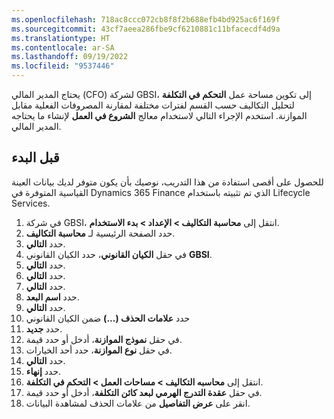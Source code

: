 ```yaml
---
ms.openlocfilehash: 718ac8ccc072cb8f8f2b688efb4bd925ac6f169f
ms.sourcegitcommit: 43cf7aeea286fbe9cf6210881c11bfacecdf4d9a
ms.translationtype: HT
ms.contentlocale: ar-SA
ms.lasthandoff: 09/19/2022
ms.locfileid: "9537446"
---
```

يحتاج المدير المالي (CFO) لشركة GBSI، إلى تكوين مساحة عمل **التحكم في التكلفة** لتحليل التكاليف حسب القسم لفترات مختلفة لمقارنة المصروفات الفعلية مقابل الموازنة. استخدم الإجراء التالي لاستخدام معالج **الشروع في العمل** لإنشاء ما يحتاجه المدير المالي.

## <a name="before-you-begin"></a>قبل البدء 

للحصول على أقصى استفادة من هذا التدريب، نوصيك بأن يكون متوفر لديك بيانات العينة القياسية المتوفرة في Dynamics 365 Finance الذي تم تثبيته باستخدام Lifecycle Services. 

1.  في شركة GBSI، انتقل إلى **محاسبة التكاليف > الإعداد > بدء الاستخدام**.
2.  حدد الصفحة الرئيسية لـ **محاسبة التكاليف**.
3.  حدد **التالي**.
4.  في حقل **الكيان القانوني**، حدد الكيان القانوني **GBSI‎**.
5.  حدد **التالي**.
6.  حدد **التالي**.
7.  حدد **التالي**.
8.  حدد **اسم البعد**.
9.  حدد **التالي**.
10. حدد **علامات الحذف (...)** ضمن الكيان القانوني 
11. حدد **جديد‎**.
11. في حقل **نموذج الموازنة**، أدخل أو حدد قيمة.
12. في حقل **نوع الموازنة**، حدد أحد الخيارات.
13. حدد **التالي**.
14. حدد **إنهاء**.
15. انتقل إلى **محاسبه التكاليف > مساحات العمل > التحكم في التكلفة**.
16. في حقل **عقدة التدرج الهرمي لبعد كائن التكلفة**، أدخل أو حدد قيمة.
17. انقر على **عرض التفاصيل** من علامات الحذف لمشاهدة البيانات.

